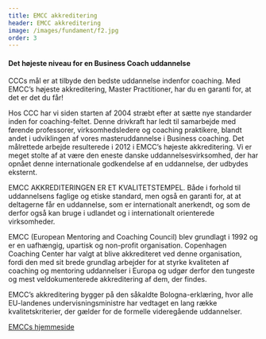 ```yaml
---
title: EMCC akkreditering
header: EMCC akkreditering
image: /images/fundament/f2.jpg
order: 3
---
```

#### Det højeste niveau for en Business Coach uddannelse

CCCs mål er at tilbyde den bedste uddannelse indenfor coaching. Med EMCC’s højeste akkreditering, Master Practitioner, har du en garanti for, at det er det du får!

Hos CCC har vi siden starten af 2004 stræbt efter at sætte nye standarder inden for coaching-feltet. Denne drivkraft har ledt til samarbejde med førende professorer, virksomhedsledere og coaching praktikere, blandt andet i udviklingen af vores masteruddannelse i Business coaching. Det målrettede arbejde resulterede i 2012 i EMCC’s højeste akkreditering. Vi er meget stolte af at være den eneste danske uddannelsesvirksomhed, der har opnået denne internationale godkendelse af en uddannelse, der udbydes eksternt.

EMCC AKKREDITERINGEN ER ET KVALITETSTEMPEL. Både i forhold til uddannelsens faglige og etiske standard, men også en garanti for, at at deltagerne får en uddannelse, som er internationalt anerkendt, og som de derfor også kan bruge i udlandet og i internationalt orienterede virksomheder.  

EMCC (European Mentoring and Coaching Council) blev grundlagt i 1992 og er en uafhængig, upartisk og non-profit organisation. Copenhagen Coaching Center har valgt at blive akkrediteret ved denne organisation, fordi den med sit brede grundlag arbejder for at styrke kvaliteten af coaching og mentoring uddannelser i Europa og udgør derfor den tungeste og mest veldokumenterede akkreditering af dem, der findes.

EMCC’s akkreditering bygger på den såkaldte Bologna-erklæring, hvor alle EU-landenes undervisningsministre har vedtaget en lang række kvalitetskriterier, der gælder for de formelle videregående uddannelser.

[EMCCs hjemmeside](https://www.emccouncil.org/)